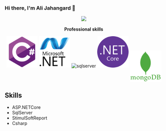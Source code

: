 ### Hi there, I'm Ali Jahangard 👋

<!--
**jahangard58/jahangard58** is a ✨ _special_ ✨ repository because its `README.md` (this file) appears on your GitHub profile.

Here are some ideas to get you started:

- 🔭 I’m currently working on ...
- 🌱 I’m currently learning ...
- 👯 I’m looking to collaborate on ...
- 🤔 I’m looking for help with ...
- 💬 Ask me about ...
- 📫 How to reach me: ...
- 😄 Pronouns: ...
- ⚡ Fun fact: ...
-->
<p align="center">
 <a href="https://linkedin.com/in/ali-jahangard-355929224/" target="_blank">
  <img src="https://img.icons8.com/fluent/60/000000/linkedin.png" />
 </a>
</p>

<p align="center"> 
 <strong>
  Professional skills
  </strong>
</p>

<p align="center"> 
  <img src="https://raw.githubusercontent.com/devicons/devicon/master/icons/csharp/csharp-original.svg" alt="csharp" width="100" height="100" />
  <img src="https://raw.githubusercontent.com/devicons/devicon/master/icons/dot-net/dot-net-original-wordmark.svg" alt="dotnet" width="100" height="100" />
  <img src="https://upload.wikimedia.org/wikipedia/de/8/8c/Microsoft_SQL_Server_Logo.svg" alt="sqlserver" width="100" height="100" />
  <img src="https://raw.githubusercontent.com/devicons/devicon/master/icons/dotnetcore/dotnetcore-original.svg" alt="dotnetcore" width="100" height="100" />
  <img align="center" alt="MongoDb" height="100" width="100" src="https://raw.githubusercontent.com/devicons/devicon/master/icons/mongodb/mongodb-plain-wordmark.svg">
 
</p>



<div id="skills">
  <h2>Skills</h2>
  <ul>
    <li>ASP.NETCore</li>
    <li>SqlServer</li>
    <li>StimulSoftReport</li>
    <li>Csharp</li>
  </ul>
</div>
